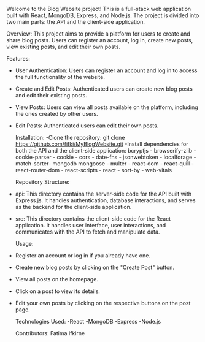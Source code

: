 Welcome to the Blog Website project! This is a full-stack web application built with React, MongoDB, Express, and Node.js. The project is divided into two main parts: the API and the client-side application.

Overview:
This project aims to provide a platform for users to create and share blog posts. Users can register an account, log in, create new posts, view existing posts, and edit their own posts.

  Features:
- User Authentication: Users can register an account and log in to access the full functionality of the website.
- Create and Edit Posts: Authenticated users can create new blog posts and edit their existing posts.
- View Posts: Users can view all posts available on the platform, including the ones created by other users.
- Edit Posts: Authenticated users can edit their own posts.

    Installation:
-Clone the repository: git clone https://github.com/fifki/MyBlogWebsite.git
-Install dependencies for both the API and the client-side application:
bcryptjs - browserify-zlib - cookie-parser - cookie - cors - date-fns - jsonwebtoken - localforage - match-sorter- mongodb
mongoose - multer - react-dom - react-quill - react-router-dom - react-scripts - react - sort-by - web-vitals

  Repository Structure:
- api: This directory contains the server-side code for the API built with Express.js. It handles authentication, database interactions, and serves as the backend for the client-side application.
- src: This directory contains the client-side code for the React application. It handles user interface, user interactions, and communicates with the API to fetch and manipulate data.

  Usage:
- Register an account or log in if you already have one.
- Create new blog posts by clicking on the "Create Post" button.
- View all posts on the homepage.
- Click on a post to view its details.
- Edit your own posts by clicking on the respective buttons on the post page.

  Technologies Used:
-React
-MongoDB
-Express
-Node.js

    Contributors:
Fatima Ifkirne
